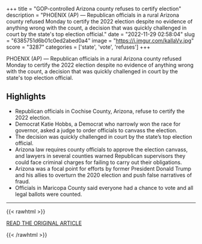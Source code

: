 +++
title = "GOP-controlled Arizona county refuses to certify election"
description = "PHOENIX (AP) — Republican officials in a rural Arizona county refused Monday to certify the 2022 election  despite no evidence of anything wrong with the count, a decision that was quickly challenged in court by the state's top election official."
date = "2022-11-29 02:58:04"
slug = "6385751d6b01c0ed2abed0a4"
image = "https://i.imgur.com/kallaVv.jpg"
score = "3287"
categories = ['state', 'vote', 'refuses']
+++

PHOENIX (AP) — Republican officials in a rural Arizona county refused Monday to certify the 2022 election  despite no evidence of anything wrong with the count, a decision that was quickly challenged in court by the state's top election official.

## Highlights

- Republican officials in Cochise County, Arizona, refuse to certify the 2022 election.
- Democrat Katie Hobbs, a Democrat who narrowly won the race for governor, asked a judge to order officials to canvass the election.
- The decision was quickly challenged in court by the state’s top election official.
- Arizona law requires county officials to approve the election canvass, and lawyers in several counties warned Republican supervisors they could face criminal charges for failing to carry out their obligations.
- Arizona was a focal point for efforts by former President Donald Trump and his allies to overturn the 2020 election and push false narratives of fraud.
- Officials in Maricopa County said everyone had a chance to vote and all legal ballots were counted.

---

{{< rawhtml >}}
  <p class="article-category">
    <a target="_blank" href="https://apnews.com/article/arizona-deadline-2022-midterms-certification-d6a1ea4020c26313a3124931c14b79fb?utm_source=homepage&amp;utm_medium=TopNews&amp;utm_campaign=position_03">READ THE ORIGINAL ARTICLE</a>
  </p>
{{< /rawhtml >}}
